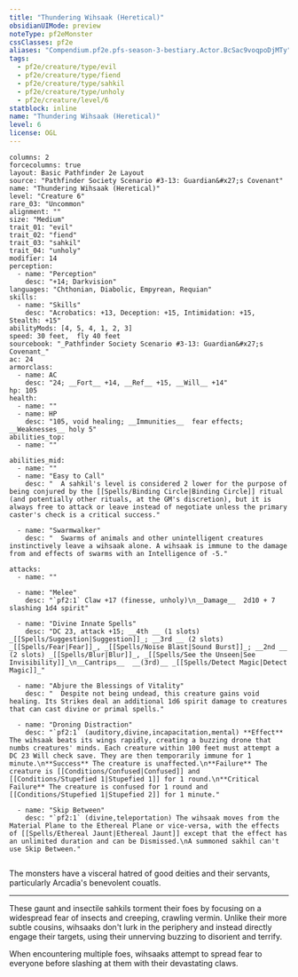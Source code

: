 ```yaml
---
title: "Thundering Wihsaak (Heretical)"
obsidianUIMode: preview
noteType: pf2eMonster
cssClasses: pf2e
aliases: "Compendium.pf2e.pfs-season-3-bestiary.Actor.BcSac9voqpoDjMTy" 
tags:
  - pf2e/creature/type/evil
  - pf2e/creature/type/fiend
  - pf2e/creature/type/sahkil
  - pf2e/creature/type/unholy
  - pf2e/creature/level/6
statblock: inline
name: "Thundering Wihsaak (Heretical)"
level: 6
license: OGL
---
```


```statblock
columns: 2
forcecolumns: true
layout: Basic Pathfinder 2e Layout
source: "Pathfinder Society Scenario #3-13: Guardian&#x27;s Covenant"
name: "Thundering Wihsaak (Heretical)"
level: "Creature 6"
rare_03: "Uncommon"
alignment: ""
size: "Medium"
trait_01: "evil"
trait_02: "fiend"
trait_03: "sahkil"
trait_04: "unholy"
modifier: 14
perception:
  - name: "Perception"
    desc: "+14; Darkvision"
languages: "Chthonian, Diabolic, Empyrean, Requian"
skills:
  - name: "Skills"
    desc: "Acrobatics: +13, Deception: +15, Intimidation: +15, Stealth: +15"
abilityMods: [4, 5, 4, 1, 2, 3]
speed: 30 feet,  fly 40 feet
sourcebook: "_Pathfinder Society Scenario #3-13: Guardian&#x27;s Covenant_"
ac: 24
armorclass:
  - name: AC
    desc: "24; __Fort__ +14, __Ref__ +15, __Will__ +14"
hp: 105
health:
  - name: ""
  - name: HP
    desc: "105, void healing; __Immunities__  fear effects; __Weaknesses__ holy 5"
abilities_top:
  - name: ""

abilities_mid:
  - name: ""
  - name: "Easy to Call"
    desc: "  A sahkil's level is considered 2 lower for the purpose of being conjured by the [[Spells/Binding Circle|Binding Circle]] ritual (and potentially other rituals, at the GM's discretion), but it is always free to attack or leave instead of negotiate unless the primary caster's check is a critical success."

  - name: "Swarmwalker"
    desc: "  Swarms of animals and other unintelligent creatures instinctively leave a wihsaak alone. A wihsaak is immune to the damage from and effects of swarms with an Intelligence of -5."

attacks:
  - name: ""

  - name: "Melee"
    desc: "`pf2:1` Claw +17 (finesse, unholy)\n__Damage__  2d10 + 7 slashing 1d4 spirit"

  - name: "Divine Innate Spells"
    desc: "DC 23, attack +15; __4th __ (1 slots) _[[Spells/Suggestion|Suggestion]]_; __3rd __ (2 slots) _[[Spells/Fear|Fear]]_, _[[Spells/Noise Blast|Sound Burst]]_; __2nd __ (2 slots) _[[Spells/Blur|Blur]]_, _[[Spells/See the Unseen|See Invisibility]]_\n__Cantrips__  __(3rd)__ _[[Spells/Detect Magic|Detect Magic]]_"

  - name: "Abjure the Blessings of Vitality"
    desc: "  Despite not being undead, this creature gains void healing. Its Strikes deal an additional 1d6 spirit damage to creatures that can cast divine or primal spells."

  - name: "Droning Distraction"
    desc: "`pf2:1` (auditory,divine,incapacitation,mental) **Effect** The wihsaak beats its wings rapidly, creating a buzzing drone that numbs creatures' minds. Each creature within 100 feet must attempt a DC 23 Will check save. They are then temporarily immune for 1 minute.\n**Success** The creature is unaffected.\n**Failure** The creature is [[Conditions/Confused|Confused]] and [[Conditions/Stupefied 1|Stupefied 1]] for 1 round.\n**Critical Failure** The creature is confused for 1 round and [[Conditions/Stupefied 1|Stupefied 2]] for 1 minute."

  - name: "Skip Between"
    desc: "`pf2:1` (divine,teleportation) The wihsaak moves from the Material Plane to the Ethereal Plane or vice-versa, with the effects of [[Spells/Ethereal Jaunt|Ethereal Jaunt]] except that the effect has an unlimited duration and can be Dismissed.\nA summoned sakhil can't use Skip Between."
 
```



The monsters have a visceral hatred of good deities and their servants, particularly Arcadia's benevolent couatls.

* * *

These gaunt and insectile sahkils torment their foes by focusing on a widespread fear of insects and creeping, crawling vermin. Unlike their more subtle cousins, wihsaaks don't lurk in the periphery and instead directly engage their targets, using their unnerving buzzing to disorient and terrify.

When encountering multiple foes, wihsaaks attempt to spread fear to everyone before slashing at them with their devastating claws.

